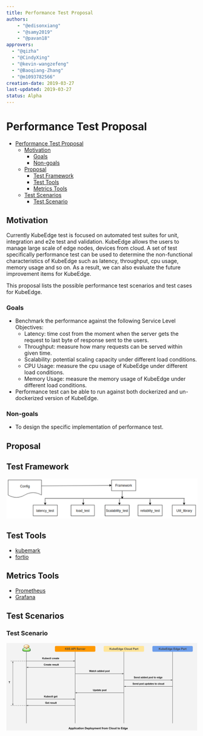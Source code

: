 ```yaml
---
title: Performance Test Proposal
authors:
    - "@edisonxiang"
    - "@samy2019"
    - "@pavan18"
approvers:
  - "@qizha"
  - "@CindyXing"
  - "@kevin-wangzefeng"
  - "@Baoqiang-Zhang"
  - "@m1093782566"
creation-date: 2019-03-27
last-updated: 2019-03-27
status: Alpha
---
```


# Performance Test Proposal

* [Performance Test Proposal](#performance-test-proposal)
  * [Motivation](#motivation)
    * [Goals](#goals)
    * [Non\-goals](#non-goals)
  * [Proposal](#proposal)
    * [Test Framework](#test-framework)
    * [Test Tools](#test-tools)
    * [Metrics Tools](#metrics-tools)
  * [Test Scenarios](#test-Scenarios)
    * [Test Scenario](#test-scenario)

## Motivation

Currently KubeEdge test is focused on automated test suites for unit, integration and e2e test and validation. KubeEdge allows the users to manage large scale of edge nodes, devices from cloud. A set of test specifically performance test can be used to determine the non-functional characteristics of KubeEdge such as latency, throughput, cpu usage, memory usage and so on. As a result, we can also evaluate the future improvement items for KubeEdge.

This proposal lists the possible performance test scenarios and test cases for KubeEdge.


### Goals

* Benchmark the performance against the following Service Level Objectives:
  * Latency: time cost from the moment when the server gets the request to last byte of response sent to the users.
  * Throughput: measure how many requests can be served within given time.
  * Scalability: potential scaling capacity under different load conditions.
  * CPU Usage: measure the cpu usage of KubeEdge under different load conditions.
  * Memory Usage: measure the memory usage of KubeEdge under different load conditions.
* Performance test can be able to run against both dockerized and un-dockerized version of KubeEdge.

### Non-goals

* To design the specific implementation of performance test.

## Proposal

## Test Framework
<img src="../images/perf/perf-test-framework.png">

## Test Tools
* [kubemark](https://github.com/kubernetes/kubernetes/tree/master/test/kubemark)
* [fortio](https://github.com/fortio/fortio)

## Metrics Tools
* [Prometheus](https://github.com/prometheus/prometheus)
* [Grafana](https://github.com/grafana/grafana)

## Test Scenarios

### Test Scenario
<img src="../images/perf/perf-app-deploy.png">

